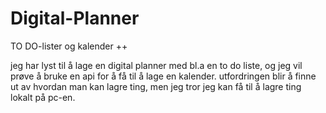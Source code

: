 # Digital-Planner
TO DO-lister og kalender ++

jeg har lyst til å lage en digital planner med bl.a en to do liste, og jeg vil prøve å bruke en api for å få til å lage en kalender.
utfordringen blir å finne ut av hvordan man kan lagre ting, men jeg tror jeg kan få til å lagre ting lokalt på pc-en.